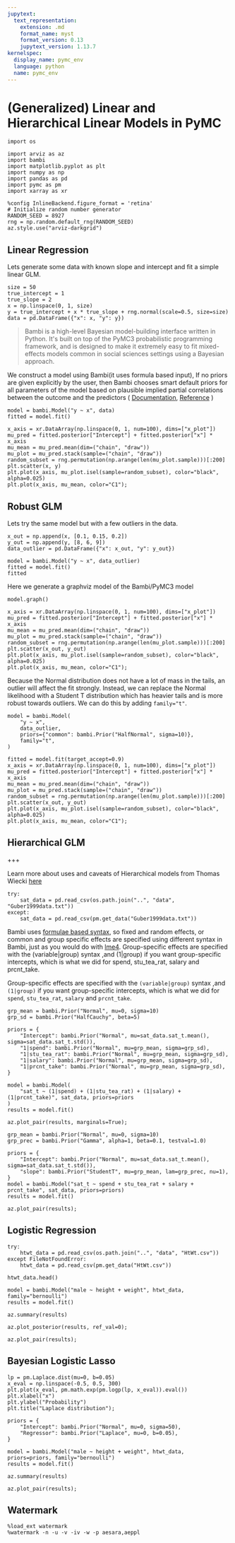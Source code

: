 ```yaml
---
jupytext:
  text_representation:
    extension: .md
    format_name: myst
    format_version: 0.13
    jupytext_version: 1.13.7
kernelspec:
  display_name: pymc_env
  language: python
  name: pymc_env
---
```


# (Generalized) Linear and Hierarchical Linear Models in PyMC

```{code-cell} ipython3
import os

import arviz as az
import bambi
import matplotlib.pyplot as plt
import numpy as np
import pandas as pd
import pymc as pm
import xarray as xr
```

```{code-cell} ipython3
%config InlineBackend.figure_format = 'retina'
# Initialize random number generator
RANDOM_SEED = 8927
rng = np.random.default_rng(RANDOM_SEED)
az.style.use("arviz-darkgrid")
```

## Linear Regression

Lets generate some data with known slope and intercept and fit a simple linear GLM.

```{code-cell} ipython3
size = 50
true_intercept = 1
true_slope = 2
x = np.linspace(0, 1, size)
y = true_intercept + x * true_slope + rng.normal(scale=0.5, size=size)
data = pd.DataFrame({"x": x, "y": y})
```

> Bambi is a high-level Bayesian model-building interface written in Python. It's built on top of the PyMC3  probabilistic programming framework, and is designed to make it extremely easy to fit mixed-effects models common 
in social sciences settings using a Bayesian approach.

We construct a model using Bambi(it uses formula based input), If no priors are given explicitly by the user, then Bambi chooses smart default priors for all parameters of the model based on plausible implied partial correlations between the outcome and the predictors ( [Documentation](https://bambinos.github.io/bambi/master), [Reference](https://arxiv.org/abs/2012.10754) )

```{code-cell} ipython3
model = bambi.Model("y ~ x", data)
fitted = model.fit()
```

```{code-cell} ipython3
x_axis = xr.DataArray(np.linspace(0, 1, num=100), dims=["x_plot"])
mu_pred = fitted.posterior["Intercept"] + fitted.posterior["x"] * x_axis
mu_mean = mu_pred.mean(dim=("chain", "draw"))
mu_plot = mu_pred.stack(sample=("chain", "draw"))
random_subset = rng.permutation(np.arange(len(mu_plot.sample)))[:200]
plt.scatter(x, y)
plt.plot(x_axis, mu_plot.isel(sample=random_subset), color="black", alpha=0.025)
plt.plot(x_axis, mu_mean, color="C1");
```

## Robust GLM

Lets try the same model but with a few outliers in the data.

```{code-cell} ipython3
x_out = np.append(x, [0.1, 0.15, 0.2])
y_out = np.append(y, [8, 6, 9])
data_outlier = pd.DataFrame({"x": x_out, "y": y_out})
```

```{code-cell} ipython3
model = bambi.Model("y ~ x", data_outlier)
fitted = model.fit()
fitted
```

Here we generate a graphviz model of the Bambi/PyMC3 model

```{code-cell} ipython3
model.graph()
```

```{code-cell} ipython3
x_axis = xr.DataArray(np.linspace(0, 1, num=100), dims=["x_plot"])
mu_pred = fitted.posterior["Intercept"] + fitted.posterior["x"] * x_axis
mu_mean = mu_pred.mean(dim=("chain", "draw"))
mu_plot = mu_pred.stack(sample=("chain", "draw"))
random_subset = rng.permutation(np.arange(len(mu_plot.sample)))[:200]
plt.scatter(x_out, y_out)
plt.plot(x_axis, mu_plot.isel(sample=random_subset), color="black", alpha=0.025)
plt.plot(x_axis, mu_mean, color="C1");
```

Because the Normal distribution does not have a lot of mass in the tails, an outlier will affect the fit strongly. Instead, we can replace the Normal likelihood with a Student T distribution which has heavier tails and is more robust towards outliers. We can do this by adding `family="t"`.

```{code-cell} ipython3
model = bambi.Model(
    "y ~ x",
    data_outlier,
    priors={"common": bambi.Prior("HalfNormal", sigma=10)},
    family="t",
)
```

```{code-cell} ipython3
fitted = model.fit(target_accept=0.9)
x_axis = xr.DataArray(np.linspace(0, 1, num=100), dims=["x_plot"])
mu_pred = fitted.posterior["Intercept"] + fitted.posterior["x"] * x_axis
mu_mean = mu_pred.mean(dim=("chain", "draw"))
mu_plot = mu_pred.stack(sample=("chain", "draw"))
random_subset = rng.permutation(np.arange(len(mu_plot.sample)))[:200]
plt.scatter(x_out, y_out)
plt.plot(x_axis, mu_plot.isel(sample=random_subset), color="black", alpha=0.025)
plt.plot(x_axis, mu_mean, color="C1");
```

## Hierarchical GLM

+++

Learn more about uses and caveats of Hierarchical models from Thomas Wiecki [here](https://twiecki.io/blog/2017/02/08/bayesian-hierchical-non-centered/)

```{code-cell} ipython3
try:
    sat_data = pd.read_csv(os.path.join("..", "data", "Guber1999data.txt"))
except:
    sat_data = pd.read_csv(pm.get_data("Guber1999data.txt"))
```

Bambi uses [formulae based syntax](https://bambinos.github.io/bambi/master/notebooks/getting_started.html#Formula-based-specification), so fixed and random effects, or common and group specific effects are specified using different syntax in Bambi, just as you would do with [lme4](https://cran.r-project.org/web/packages/lme4/vignettes/lmer.pdf). Group-specific effects are specified with the (variable|group) syntax ,and (1|group) if you want group-specific intercepts, which is what we did for spend, stu_tea_rat, salary and prcnt_take.

Group-specific effects are specified with the `(variable|group)` syntax ,and `(1|group)` if you want group-specific intercepts, which is what we did for `spend`, `stu_tea_rat`, `salary` and `prcnt_take`.

```{code-cell} ipython3
grp_mean = bambi.Prior("Normal", mu=0, sigma=10)
grp_sd = bambi.Prior("HalfCauchy", beta=5)

priors = {
    "Intercept": bambi.Prior("Normal", mu=sat_data.sat_t.mean(), sigma=sat_data.sat_t.std()),
    "1|spend": bambi.Prior("Normal", mu=grp_mean, sigma=grp_sd),
    "1|stu_tea_rat": bambi.Prior("Normal", mu=grp_mean, sigma=grp_sd),
    "1|salary": bambi.Prior("Normal", mu=grp_mean, sigma=grp_sd),
    "1|prcnt_take": bambi.Prior("Normal", mu=grp_mean, sigma=grp_sd),
}
```

```{code-cell} ipython3
model = bambi.Model(
    "sat_t ~ (1|spend) + (1|stu_tea_rat) + (1|salary) + (1|prcnt_take)", sat_data, priors=priors
)
results = model.fit()
```

```{code-cell} ipython3
az.plot_pair(results, marginals=True);
```

```{code-cell} ipython3
grp_mean = bambi.Prior("Normal", mu=0, sigma=10)
grp_prec = bambi.Prior("Gamma", alpha=1, beta=0.1, testval=1.0)

priors = {
    "Intercept": bambi.Prior("Normal", mu=sat_data.sat_t.mean(), sigma=sat_data.sat_t.std()),
    "slope": bambi.Prior("StudentT", mu=grp_mean, lam=grp_prec, nu=1),
}
model = bambi.Model("sat_t ~ spend + stu_tea_rat + salary + prcnt_take", sat_data, priors=priors)
results = model.fit()
```

```{code-cell} ipython3
az.plot_pair(results);
```

## Logistic Regression

```{code-cell} ipython3
try:
    htwt_data = pd.read_csv(os.path.join("..", "data", "HtWt.csv"))
except FileNotFoundError:
    htwt_data = pd.read_csv(pm.get_data("HtWt.csv"))

htwt_data.head()
```

```{code-cell} ipython3
model = bambi.Model("male ~ height + weight", htwt_data, family="bernoulli")
results = model.fit()

az.summary(results)
```

```{code-cell} ipython3
az.plot_posterior(results, ref_val=0);
```

```{code-cell} ipython3
az.plot_pair(results);
```

## Bayesian Logistic Lasso

```{code-cell} ipython3
lp = pm.Laplace.dist(mu=0, b=0.05)
x_eval = np.linspace(-0.5, 0.5, 300)
plt.plot(x_eval, pm.math.exp(pm.logp(lp, x_eval)).eval())
plt.xlabel("x")
plt.ylabel("Probability")
plt.title("Laplace distribution");
```

```{code-cell} ipython3
priors = {
    "Intercept": bambi.Prior("Normal", mu=0, sigma=50),
    "Regressor": bambi.Prior("Laplace", mu=0, b=0.05),
}

model = bambi.Model("male ~ height + weight", htwt_data, priors=priors, family="bernoulli")
results = model.fit()

az.summary(results)
```

```{code-cell} ipython3
az.plot_pair(results);
```

## Watermark

```{code-cell} ipython3
%load_ext watermark
%watermark -n -u -v -iv -w -p aesara,aeppl
```
